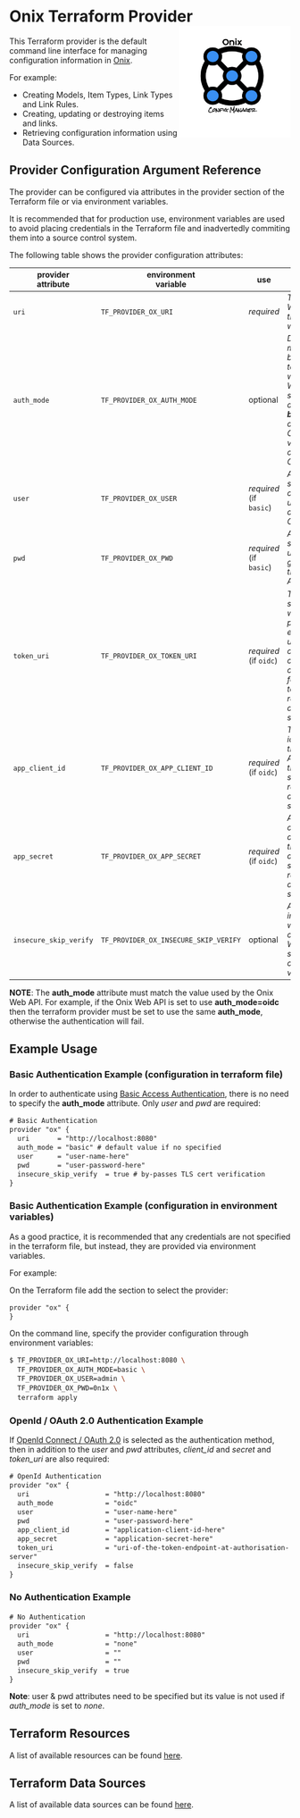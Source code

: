 # Onix Terraform Provider  <img src="../../docs/pics/ox.png" width="200" height="200" align="right">

This Terraform provider is the default command line interface for managing configuration information in [Onix](https://onix.gatblau.org).

For example:

- Creating Models, Item Types, Link Types and Link Rules.
- Creating, updating or destroying items and links.
- Retrieving configuration information using Data Sources.

## Provider Configuration Argument Reference

The provider can be configured via attributes in the provider section of the Terraform file or via environment variables.

It is recommended that for production use, environment variables are used to avoid placing credentials in the Terraform file and inadvertedly commiting them into a source control system.

The following table shows the provider configuration attributes:

| provider<br>attribute | environment<br>variable | use | description | example |
|---|---|---|---|---|
| `uri` | `TF_PROVIDER_OX_URI` | *required* | *The URI of Onix Web API where the provider will connect.* | `http://localhost:8080` |
| `auth_mode` | `TF_PROVIDER_OX_AUTH_MODE` | optional | *Defines the method used by the provider to authenticate with the Onix Web API. If not specified, it defaults to __basic__ (basic authentication). Other possible value as __none__ or __oidc__ (OpenId Connect).* | `basic` |
| `user` | `TF_PROVIDER_OX_USER` | *required*<br>(if `basic`) | *A unique sequence of characters used to identify a user of the Onix Web API.* | `admin`, `reader` or `writer` |
| `pwd` | `TF_PROVIDER_OX_PWD` | *required*<br>(if `basic`) | *A secret word supplied by the user in order to gain access to the Onix Web API.* | `pwd0012asx!` |
| `token_uri` | `TF_PROVIDER_OX_TOKEN_URI` | *required*<br>(if `oidc`) | *The OAuth 2.0 server endpoint where the ox provider exchanges the user credentials, client ID and client secret, for an access token. It is only required if _auth_mode_ is set to _oidc_.* | `https://token-server.com/oauth2/default/v1/token` |
| `app_client_id` | `TF_PROVIDER_OX_APP_CLIENT_ID` | *required*<br>(if `oidc`) | *The public identifier for the Onix Web API defined by the OAUth 2.0 server. It is only required if _auth_mode_ is set to _oidc_.* | `character string of lenght determined by implementation` |
| `app_secret` | `TF_PROVIDER_OX_APP_SECRET` | *required*<br>(if `oidc`) | *A secret known only to the application and the authorisation server. It is only required if _auth_mode_ is set to _oidc_.* | `character string of lenght determined by implementation` |
| `insecure_skip_verify` | `TF_PROVIDER_OX_INSECURE_SKIP_VERIFY` | optional | *A flag indicating whether the calls to the Web API should skip TLS certificate verification.* | defaults to true |

__NOTE__: The __auth_mode__ attribute must match the value used by the Onix Web API. For example, if the Onix Web API is set to use __auth_mode=oidc__ then the terraform provider must be set to use the same __auth_mode__, otherwise the authentication will fail.

## Example Usage

### Basic Authentication Example (configuration in terraform file)

In order to authenticate using [Basic Access Authentication](https://en.wikipedia.org/wiki/Basic_access_authentication), there is no need to specify the __auth_mode__ attribute. Only _user_ and _pwd_ are required:

```hcl-terraform
# Basic Authentication
provider "ox" {
  uri       = "http://localhost:8080"
  auth_mode = "basic" # default value if no specified
  user      = "user-name-here"
  pwd       = "user-password-here"
  insecure_skip_verify  = true # by-passes TLS cert verification 
}
```

### Basic Authentication Example (configuration in environment variables)

As a good practice, it is recommended that any credentials are not specified in the terraform file, but instead, they are provided via environment variables.

For example:

On the Terraform file add the section to select the provider:

```hcl-terraform
provider "ox" {
}
```

On the command line, specify the provider configuration through environment variables:

```bash
$ TF_PROVIDER_OX_URI=http://localhost:8080 \
  TF_PROVIDER_OX_AUTH_MODE=basic \
  TF_PROVIDER_OX_USER=admin \
  TF_PROVIDER_OX_PWD=0n1x \
  terraform apply
```

### OpenId / OAuth 2.0 Authentication Example

If [OpenId Connect / OAuth 2.0](https://openid.net/connect/) is selected as the authentication method, then in addition to the _user_ and _pwd_ attributes, _client_id_ and _secret_ and _token_uri_ are also required:

```hcl-terraform
# OpenId Authentication
provider "ox" {
  uri                   = "http://localhost:8080"
  auth_mode             = "oidc"
  user                  = "user-name-here"
  pwd                   = "user-password-here"
  app_client_id         = "application-client-id-here"
  app_secret            = "application-secret-here"
  token_uri             = "uri-of-the-token-endpoint-at-authorisation-server"
  insecure_skip_verify  = false
}
```

### No Authentication Example

```hcl-terraform
# No Authentication
provider "ox" {
  uri                   = "http://localhost:8080"
  auth_mode             = "none"
  user                  = ""
  pwd                   = ""
  insecure_skip_verify  = true
}
```

__Note__: user & pwd attributes need to be specified but its value is not used if _auth_mode_ is set to _none_.

## Terraform Resources

A list of available resources can be found [here](resources/index.md).

## Terraform Data Sources

A list of available data sources can be found [here](datasources/index.md).
